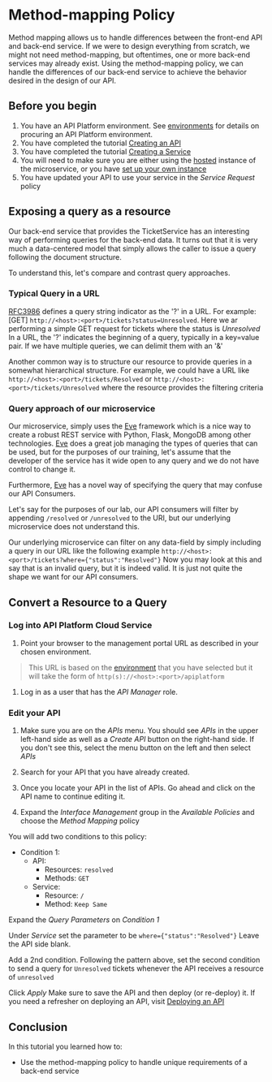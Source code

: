 # Method-mapping Policy
Method mapping allows us to handle differences between the front-end API and back-end service.  If we were to design everything from scratch, we might not need method-mapping, but oftentimes, one or more back-end services may already exist.  Using the method-mapping policy, we can handle the differences of our back-end service to achieve the behavior desired in the design of our API.

## Before you begin
1. You have an API Platform environment.  See [environments](../../../../environments/README.md) for details on procuring an API Platform environment.
1. You have completed the tutorial [Creating an API](../../create_api)
1. You have completed the tutorial [Creating a Service](../../../services/create_service)
  1. You will need to make sure you are either using the [hosted](../../../docker/compose/ticketService/README.md#hosted-version) instance of the microservice, or you have [set up your own instance](../../../docker/compose/ticketService)
1. You have updated your API to use your service in the *Service Request* policy

## Exposing a query as a resource
Our back-end service that provides the TicketService has an interesting way of performing queries for the back-end data.  It turns out that it is very much a data-centered model that simply allows the caller to issue a query following the document structure.

To understand this, let's compare and contrast query approaches.

### Typical Query in a URL
[RFC3986](https://tools.ietf.org/html/rfc3986#section-3.4) defines a query string indicator as the '?' in a URL.  For example: [GET] `http://<host>:<port>/tickets?status=Unresolved`.  Here we ar performing a simple GET request for tickets where the status is *Unresolved*  In a URL, the '?' indicates the beginning of a query, typically in a key=value pair.  If we have multiple queries, we can delimit them with an '&'

Another common way is to structure our resource to provide queries in a somewhat hierarchical structure.  For example, we could have a URL like `http://<host>:<port>/tickets/Resolved` or `http://<host>:<port>/tickets/Unresolved` where the resource provides the filtering criteria 

### Query approach of our microservice
Our microservice, simply uses the [Eve](python-eve.org) framework which is a nice way to create a robust REST service with Python, Flask, MongoDB among other technologies.  [Eve](python-eve.org) does a great job managing the types of queries that can be used, but for the purposes of our training, let's assume that the developer of the service has it wide open to any query and we do not have control to change it.

Furthermore, [Eve](python-eve.org) has a novel way of specifying the query that may confuse our API Consumers.

Let's say for the purposes of our lab, our API consumers will filter by appending `/resolved` or `/unresolved` to the URI, but our underlying microservice does not understand this.

Our underlying microservice can filter on any data-field by simply including a query in our URL like the following example `http://<host>:<port>/tickets?where={"status":"Resolved"}`  Now you may look at this and say that is an invalid query, but it is indeed valid.  It is just not quite the shape we want for our API consumers.

## Convert a Resource to a Query
### Log into API Platform Cloud Service
1. Point your browser to the management portal URL as described in your chosen environment. 

> This URL is based on the [environment](../../../environments/README.md) that you have selected but it will take the form of `http(s)://<host>:<port>/apiplatform`

1.  Log in as a user that has the *API Manager* role.  

### Edit your API
1. Make sure you are on the *APIs* menu.  You should see *APIs* in the upper left-hand side as well as a *Create API* button on the right-hand side.  If you don't see this, select the menu button on the left and then select *APIs*
 
1. Search for your API that you have already created.
  1. Once you locate your API in the list of APIs.  Go ahead and click on the API name to continue editing it.
1. Expand the *Interface Management* group in the *Available Policies* and choose the *Method Mapping* policy

You will add two conditions to this policy:
- Condition 1:
  - API:
    - Resources: `resolved`
    - Methods: `GET`
  - Service:
    - Resource: `/`
    - Method: `Keep Same`

Expand the *Query Parameters* on *Condition 1*

Under *Service* set the parameter to be `where={"status":"Resolved"}`  Leave the API side blank.

Add a 2nd condition.  Following the pattern above, set the second condition to send a query for `Unresolved` tickets whenever the API receives a resource of `unresolved`

Click *Apply*
Make sure to save the API and then deploy (or re-deploy) it.  If you need a refresher on deploying an API, visit [Deploying an API](../../deploy_api)

## Conclusion
In this tutorial you learned how to:
  - Use the method-mapping policy to handle unique requirements of a back-end service